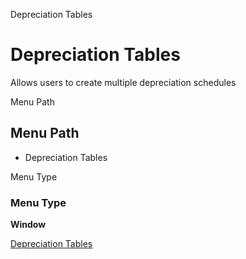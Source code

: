 
Depreciation Tables
# Depreciation Tables


Allows users to create multiple depreciation schedules

Menu Path
## Menu Path



- Depreciation Tables

Menu Type
### Menu Type

**Window**


[Depreciation Tables](functional-guide/window/window-depreciation-tables.md)